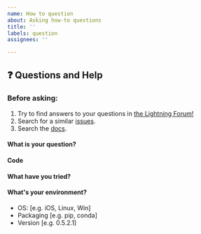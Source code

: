 ```yaml
---
name: How to question
about: Asking how-to questions
title: ''
labels: question
assignees: ''

---
```


## ❓ Questions and Help

### Before asking: 
1. Try to find answers to your questions in [the Lightning Forum!](https://forums.pytorchlightning.ai/)
2. Search for a similar [issues](https://github.com/PyTorchLightning/pytorch-lightning/issues).   
3. Search the [docs](https://pytorch-lightning.readthedocs.io/en/latest/).    

<!-- If you still can't find what you need: -->

#### What is your question?

#### Code

<!-- Please paste a code snippet if your question requires it! -->   

#### What have you tried?

#### What's your environment?

 - OS: [e.g. iOS, Linux, Win]
 - Packaging [e.g. pip, conda]
 - Version [e.g. 0.5.2.1]
